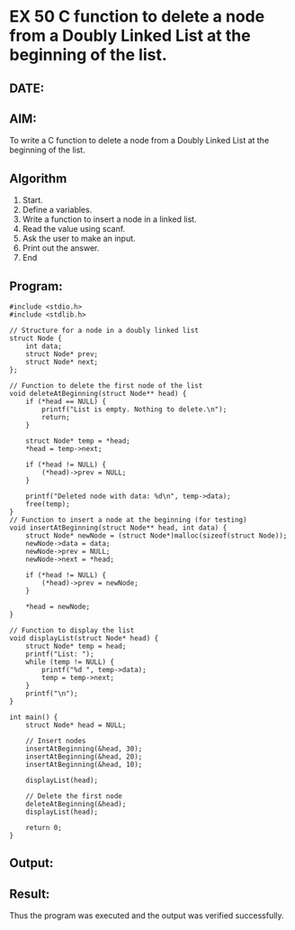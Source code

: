 # EX 50 C function to delete a node from a Doubly Linked List at the beginning of the list.
## DATE:
## AIM:
To write a C function to delete a node from a Doubly Linked List at the beginning of the list.

## Algorithm
1. Start. 
2. Define a variables. 
3. Write a function to insert a node in a linked list. 
4. Read the value using scanf. 
5. Ask the user to make an input. 
6. Print out the answer. 
7. End 

## Program:
```
#include <stdio.h>
#include <stdlib.h>

// Structure for a node in a doubly linked list
struct Node {
    int data;
    struct Node* prev;
    struct Node* next;
};

// Function to delete the first node of the list
void deleteAtBeginning(struct Node** head) {
    if (*head == NULL) {
        printf("List is empty. Nothing to delete.\n");
        return;
    }

    struct Node* temp = *head;
    *head = temp->next;

    if (*head != NULL) {
        (*head)->prev = NULL;
    }

    printf("Deleted node with data: %d\n", temp->data);
    free(temp);
}
// Function to insert a node at the beginning (for testing)
void insertAtBeginning(struct Node** head, int data) {
    struct Node* newNode = (struct Node*)malloc(sizeof(struct Node));
    newNode->data = data;
    newNode->prev = NULL;
    newNode->next = *head;

    if (*head != NULL) {
        (*head)->prev = newNode;
    }

    *head = newNode;
}

// Function to display the list
void displayList(struct Node* head) {
    struct Node* temp = head;
    printf("List: ");
    while (temp != NULL) {
        printf("%d ", temp->data);
        temp = temp->next;
    }
    printf("\n");
}

int main() {
    struct Node* head = NULL;

    // Insert nodes
    insertAtBeginning(&head, 30);
    insertAtBeginning(&head, 20);
    insertAtBeginning(&head, 10);

    displayList(head);

    // Delete the first node
    deleteAtBeginning(&head);
    displayList(head);

    return 0;
}

```

## Output:



## Result:
Thus the program was executed and the output was verified successfully.
